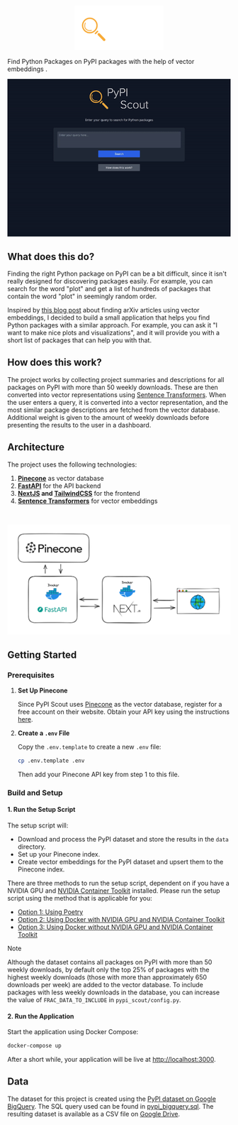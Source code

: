 <p align="center">
  <img src="./static/pypi.svg" alt="PyPI Scout Logo" width="200">
</p>

Find Python Packages on PyPI packages with the help of vector embeddings .

![Demo](./static/demo.gif)

## What does this do?

Finding the right Python package on PyPI can be a bit difficult, since it isn't really designed for discovering packages easily. For example, you can search for the word "plot" and get a list of hundreds of packages that contain the word "plot" in seemingly random order.

Inspired by [this blog post](https://koaning.io/posts/search-boxes/) about finding arXiv articles using vector embeddings, I decided to build a small application that helps you find Python packages with a similar approach. For example, you can ask it "I want to make nice plots and visualizations", and it will provide you with a short list of packages that can help you with that.

## How does this work?

The project works by collecting project summaries and descriptions for all packages on PyPI with more than 50 weekly downloads. These are then converted into vector representations using [Sentence Transformers](https://www.sbert.net/). When the user enters a query, it is converted into a vector representation, and the most similar package descriptions are fetched from the vector database. Additional weight is given to the amount of weekly downloads before presenting the results to the user in a dashboard.

## Architecture

The project uses the following technologies:

1. **[Pinecone](https://www.pinecone.io/)** as vector database
2. **[FastAPI](https://fastapi.tiangolo.com/)** for the API backend
3. **[NextJS](https://nextjs.org/) and [TailwindCSS](https://tailwindcss.com/)** for the frontend
4. **[Sentence Transformers](https://www.sbert.net/)** for vector embeddings

<br/>

![Architecture](./static/architecture.png)

## Getting Started

### Prerequisites

1. **Set Up Pinecone**

   Since PyPI Scout uses [Pinecone](https://www.pinecone.io/) as the vector database, register for a free account on their website. Obtain your API key using the instructions [here](https://docs.pinecone.io/guides/get-started/quickstart).

2. **Create a `.env` File**

   Copy the `.env.template` to create a new `.env` file:

   ```sh
   cp .env.template .env
   ```

   Then add your Pinecone API key from step 1 to this file.

### Build and Setup

#### 1. **Run the Setup Script**

The setup script will:

- Download and process the PyPI dataset and store the results in the `data` directory.
- Set up your Pinecone index.
- Create vector embeddings for the PyPI dataset and upsert them to the Pinecone index.

There are three methods to run the setup script, dependent on if you have a NVIDIA GPU and [NVIDIA Container Toolkit](https://docs.nvidia.com/datacenter/cloud-native/container-toolkit/latest/install-guide.html) installed. Please run the setup script using the method that is applicable for you:

- [Option 1: Using Poetry](SETUP.md#option-1-using-poetry)
- [Option 2: Using Docker with NVIDIA GPU and NVIDIA Container Toolkit](SETUP.md#option-2-using-docker-with-nvidia-gpu-and-nvidia-container-toolkit)
- [Option 3: Using Docker without NVIDIA GPU and NVIDIA Container Toolkit](SETUP.md#option-3-using-docker-without-nvidia-gpu-and-nvidia-container-toolkit)

> [!NOTE]
> Although the dataset contains all packages on PyPI with more than 50 weekly downloads, by default only the top 25% of packages with the highest weekly downloads (those with more than approximately 650 downloads per week) are added to the vector database. To include packages with less weekly downloads in the database, you can increase the value of `FRAC_DATA_TO_INCLUDE` in `pypi_scout/config.py`.

#### 2. **Run the Application**

Start the application using Docker Compose:

```sh
docker-compose up
```

After a short while, your application will be live at [http://localhost:3000](http://localhost:3000).

## Data

The dataset for this project is created using the [PyPI dataset on Google BigQuery](https://console.cloud.google.com/marketplace/product/gcp-public-data-pypi/pypi?project=regal-net-412415). The SQL query used can be found in [pypi_bigquery.sql](./pypi_bigquery.sql). The resulting dataset is available as a CSV file on [Google Drive](https://drive.google.com/file/d/1huR7-VD3AieBRCcQyRX9MWbPLMb_czjq/view?usp=sharing).
